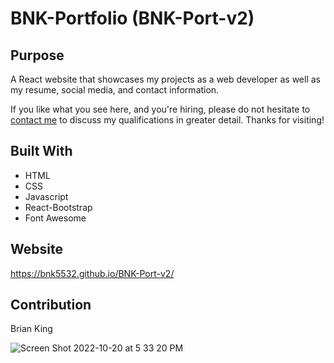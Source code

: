 # BNK-Portfolio (BNK-Port-v2)

## Purpose
A React website that showcases my projects as a web developer as well as my resume, social media, and contact information. 

If you like what you see here, and you're hiring, please do not hesitate to [contact me](https://bnk5532.github.io/BNK-Port-v2/) to discuss my qualifications in greater detail. Thanks for visiting!

## Built With
* HTML
* CSS
* Javascript
* React-Bootstrap
* Font Awesome

## Website
https://bnk5532.github.io/BNK-Port-v2/

## Contribution
Brian King

![Screen Shot 2022-10-20 at 5 33 20 PM](https://user-images.githubusercontent.com/104585768/197063065-ba4d1151-3494-4a3b-8223-6634abcdc619.png)
